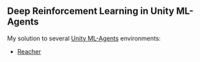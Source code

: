 ## Deep Reinforcement Learning in Unity ML-Agents

My solution to several [Unity ML-Agents](https://github.com/Unity-Technologies/ml-agents) environments:
+ [Reacher](https://github.com/gregoriomezquita/ml-agents/tree/master/Reacher)

